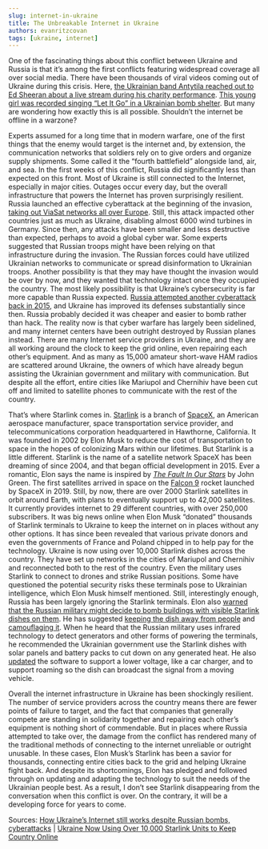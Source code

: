 ```yaml
---
slug: internet-in-ukraine
title: The Unbreakable Internet in Ukraine
authors: evanritzcovan
tags: [ukraine, internet]
---
```


One of the fascinating things about this conflict between Ukraine and Russia is that it’s among the first conflicts featuring widespread coverage all over social media. There have been thousands of viral videos coming out of Ukraine during this crisis. <!--truncate-->Here, [the Ukrainian band Antytila reached out to Ed Sheeran about a live stream during his charity performance](https://www.youtube.com/watch?v=2S8-c-qpv_Q). [This young girl was recorded singing “Let It Go” in a Ukrainian bomb shelter](https://twitter.com/Ankita20200/status/1500496884255051776). But many are wondering how exactly this is all possible. Shouldn’t the internet be offline in a warzone?

Experts assumed for a long time that in modern warfare, one of the first things that the enemy would target is the internet and, by extension, the communication networks that soldiers rely on to give orders and organize supply shipments. Some called it the “fourth battlefield” alongside land, air, and sea. In the first weeks of this conflict, Russia did significantly less than expected on this front. Most of Ukraine is still connected to the Internet, especially in major cities. Outages occur every day, but the overall infrastructure that powers the Internet has proven surprisingly resilient. Russia launched an effective cyberattack at the beginning of the invasion, [taking out ViaSat networks all over Europe](https://www.viasat.com/about/newsroom/blog/ka-sat-network-cyber-attack-overview/). Still, this attack impacted other countries just as much as Ukraine, disabling almost 6000 wind turbines in Germany. Since then, any attacks have been smaller and less destructive than expected, perhaps to avoid a global cyber war. Some experts suggested that Russian troops might have been relying on that infrastructure during the invasion. The Russian forces could have utilized Ukrainian networks to communicate or spread disinformation to Ukrainian troops. Another possibility is that they may have thought the invasion would be over by now, and they wanted that technology intact once they occupied the country. The most likely possibility is that Ukraine’s cybersecurity is far more capable than Russia expected. [Russia attempted another cyberattack back in 2015](https://www.reuters.com/article/us-ukraine-cybersecurity-sandworm-idUSKBN0UM00N20160108), and Ukraine has improved its defenses substantially since then. Russia probably decided it was cheaper and easier to bomb rather than hack. The reality now is that cyber warfare has largely been sidelined, and many internet centers have been outright destroyed by Russian planes instead. There are many Internet service providers in Ukraine, and they are all working around the clock to keep the grid online, even repairing each other’s equipment. And as many as 15,000 amateur short-wave HAM radios are scattered around Ukraine, the owners of which have already begun assisting the Ukrainian government and military with communication. But despite all the effort, entire cities like Mariupol and Chernihiv have been cut off and limited to satellite phones to communicate with the rest of the country.

That’s where Starlink comes in. [Starlink](https://en.wikipedia.org/wiki/Starlink) is a branch of [SpaceX](https://en.wikipedia.org/wiki/SpaceX), an American aerospace manufacturer, space transportation service provider, and telecommunications corporation headquartered in Hawthorne, California. It was founded in 2002 by Elon Musk to reduce the cost of transportation to space in the hopes of colonizing Mars within our lifetimes. But Starlink is a little different. Starlink is the name of a satellite network SpaceX has been dreaming of since 2004, and that began official development in 2015. Ever a romantic, Elon says the name is inspired by [*The Fault In Our Stars*](https://en.wikipedia.org/wiki/The_Fault_in_Our_Stars) by John Green. The first satellites arrived in space on the [Falcon 9](https://www.spacex.com/vehicles/falcon-9/) rocket launched by SpaceX in 2019. Still, by now, there are over 2000 Starlink satellites in orbit around Earth, with plans to eventually support up to 42,000 satellites. It currently provides internet to 29 different countries, with over 250,000 subscribers. It was big news online when Elon Musk “donated” thousands of Starlink terminals to Ukraine to keep the internet on in places without any other options. It has since been revealed that various private donors and even the governments of France and Poland chipped in to help pay for the technology. Ukraine is now using over 10,000 Starlink dishes across the country. They have set up networks in the cities of Mariupol and Chernihiv and reconnected both to the rest of the country. Even the military uses Starlink to connect to drones and strike Russian positions. Some have questioned the potential security risks these terminals pose to Ukrainian intelligence, which Elon Musk himself mentioned. Still, interestingly enough, Russia has been largely ignoring the Starlink terminals. Elon also [warned that the Russian military might decide to bomb buildings with visible Starlink dishes on them](https://twitter.com/elonmusk/status/1499472139333746691). He has suggested [keeping the dish away from people](https://twitter.com/elonmusk/status/1499473384367079429) and [camouflaging it](https://twitter.com/elonmusk/status/1499473797539250200). When he heard that the Russian military uses infrared technology to detect generators and other forms of powering the terminals, he recommended the Ukrainian government use the Starlink dishes with solar panels and battery packs to cut down on any generated heat. He also [updated](https://twitter.com/elonmusk/status/1499442132402130951) the software to support a lower voltage, like a car charger, and to support roaming so the dish can broadcast the signal from a moving vehicle.

Overall the internet infrastructure in Ukraine has been shockingly resilient. The number of service providers across the country means there are fewer points of failure to target, and the fact that companies that generally compete are standing in solidarity together and repairing each other’s equipment is nothing short of commendable. But in places where Russia attempted to take over, the damage from the conflict has rendered many of the traditional methods of connecting to the internet unreliable or outright unusable. In these cases, Elon Musk’s Starlink has been a savior for thousands, connecting entire cities back to the grid and helping Ukraine fight back. And despite its shortcomings, Elon has pledged and followed through on updating and adapting the technology to suit the needs of the Ukrainian people best. As a result, I don’t see Starlink disappearing from the conversation when this conflict is over. On the contrary, it will be a developing force for years to come.

Sources:
[How Ukraine’s Internet still works despite Russian bombs, cyberattacks](https://www.washingtonpost.com/technology/2022/03/29/ukraine-internet-faq/) | 
[Ukraine Now Using Over 10,000 Starlink Units to Keep Country Online](https://www.pcmag.com/news/ukraine-now-using-over-10000-starlink-units-to-keep-country-online)